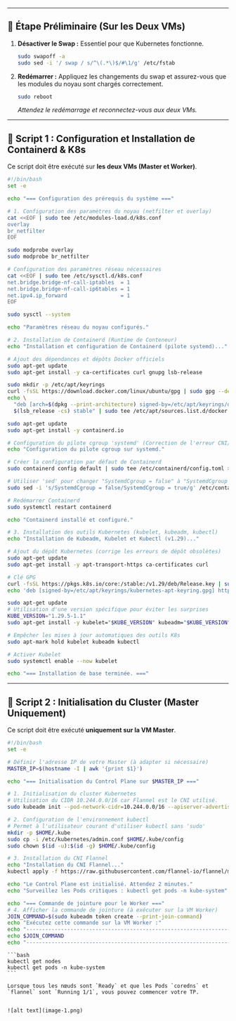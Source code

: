 
-----

## 🚀 Étape Préliminaire (Sur les Deux VMs)

1.  **Désactiver le Swap :** Essentiel pour que Kubernetes fonctionne.

    ```bash
    sudo swapoff -a
    sudo sed -i '/ swap / s/^\(.*\)$/#\1/g' /etc/fstab
    ```

2.  **Redémarrer :** Appliquez les changements du swap et assurez-vous que les modules du noyau sont chargés correctement.

    ```bash
    sudo reboot
    ```

    *Attendez le redémarrage et reconnectez-vous aux deux VMs.*

-----

## 📜 Script 1 : Configuration et Installation de Containerd & K8s

Ce script doit être exécuté sur **les deux VMs (Master et Worker)**.

```bash
#!/bin/bash
set -e

echo "=== Configuration des prérequis du système ==="

# 1. Configuration des paramètres du noyau (netfilter et overlay)
cat <<EOF | sudo tee /etc/modules-load.d/k8s.conf
overlay
br_netfilter
EOF

sudo modprobe overlay
sudo modprobe br_netfilter

# Configuration des paramètres réseau nécessaires
cat <<EOF | sudo tee /etc/sysctl.d/k8s.conf
net.bridge.bridge-nf-call-iptables  = 1
net.bridge.bridge-nf-call-ip6tables = 1
net.ipv4.ip_forward                 = 1
EOF

sudo sysctl --system

echo "Paramètres réseau du noyau configurés."

# 2. Installation de Containerd (Runtime de Conteneur)
echo "Installation et configuration de Containerd (pilote systemd)..."

# Ajout des dépendances et dépôts Docker officiels
sudo apt-get update
sudo apt-get install -y ca-certificates curl gnupg lsb-release

sudo mkdir -p /etc/apt/keyrings
curl -fsSL https://download.docker.com/linux/ubuntu/gpg | sudo gpg --dearmor -o /etc/apt/keyrings/docker.gpg
echo \
  "deb [arch=$(dpkg --print-architecture) signed-by=/etc/apt/keyrings/docker.gpg] https://download.docker.com/linux/ubuntu \
  $(lsb_release -cs) stable" | sudo tee /etc/apt/sources.list.d/docker.list > /dev/null

sudo apt-get update
sudo apt-get install -y containerd.io

# Configuration du pilote cgroup 'systemd' (Correction de l'erreur CNI/CoreDNS)
echo "Configuration du pilote cgroup sur systemd."

# Créer la configuration par défaut de Containerd
sudo containerd config default | sudo tee /etc/containerd/config.toml > /dev/null

# Utiliser 'sed' pour changer "SystemdCgroup = false" à "SystemdCgroup = true"
sudo sed -i 's/SystemdCgroup = false/SystemdCgroup = true/g' /etc/containerd/config.toml

# Redémarrer Containerd
sudo systemctl restart containerd

echo "Containerd installé et configuré."

# 3. Installation des outils Kubernetes (kubelet, kubeadm, kubectl)
echo "Installation de Kubeadm, Kubelet et Kubectl (v1.29)..."

# Ajout du dépôt Kubernetes (corrige les erreurs de dépôt obsolètes)
sudo apt-get update
sudo apt-get install -y apt-transport-https ca-certificates curl

# Clé GPG
curl -fsSL https://pkgs.k8s.io/core:/stable:/v1.29/deb/Release.key | sudo gpg --dearmor -o /etc/apt/keyrings/kubernetes-apt-keyring.gpg
echo 'deb [signed-by=/etc/apt/keyrings/kubernetes-apt-keyring.gpg] https://pkgs.k8s.io/core:/stable:/v1.29/deb/ /' | sudo tee /etc/apt/sources.list.d/kubernetes.list

sudo apt-get update
# Utilisation d'une version spécifique pour éviter les surprises
KUBE_VERSION="1.29.5-1.1" 
sudo apt-get install -y kubelet="$KUBE_VERSION" kubeadm="$KUBE_VERSION" kubectl="$KUBE_VERSION"

# Empêcher les mises à jour automatiques des outils K8s
sudo apt-mark hold kubelet kubeadm kubectl

# Activer Kubelet
sudo systemctl enable --now kubelet

echo "=== Installation de base terminée. ==="
```

-----

## 📜 Script 2 : Initialisation du Cluster (Master Uniquement)

Ce script doit être exécuté **uniquement sur la VM Master**.

```bash
#!/bin/bash
set -e

# Définir l'adresse IP de votre Master (à adapter si nécessaire)
MASTER_IP=$(hostname -I | awk '{print $1}')

echo "=== Initialisation du Control Plane sur $MASTER_IP ==="

# 1. Initialisation du cluster Kubernetes
# Utilisation du CIDR 10.244.0.0/16 car Flannel est le CNI utilisé.
sudo kubeadm init --pod-network-cidr=10.244.0.0/16 --apiserver-advertise-address=$MASTER_IP

# 2. Configuration de l'environnement kubectl
# Permet à l'utilisateur courant d'utiliser kubectl sans 'sudo'
mkdir -p $HOME/.kube
sudo cp -i /etc/kubernetes/admin.conf $HOME/.kube/config
sudo chown $(id -u):$(id -g) $HOME/.kube/config

# 3. Installation du CNI Flannel
echo "Installation du CNI Flannel..."
kubectl apply -f https://raw.githubusercontent.com/flannel-io/flannel/master/Documentation/kube-flannel.yml

echo "Le Control Plane est initialisé. Attendez 2 minutes."
echo "Surveillez les Pods critiques : kubectl get pods -n kube-system"

echo "=== Commande de jointure pour le Worker ==="
# 4. Afficher la commande de jointure (à exécuter sur la VM Worker)
JOIN_COMMAND=$(sudo kubeadm token create --print-join-command)
echo "Exécutez cette commande sur la VM Worker :"
echo "----------------------------------------------------------------------"
echo $JOIN_COMMAND
echo "----------------------------------------------------------------------"
```


    ```bash
    kubectl get nodes
    kubectl get pods -n kube-system
    ```

    Lorsque tous les nœuds sont `Ready` et que les Pods `coredns` et `flannel` sont `Running 1/1`, vous pouvez commencer votre TP.
    

    ![alt text](image-1.png)

